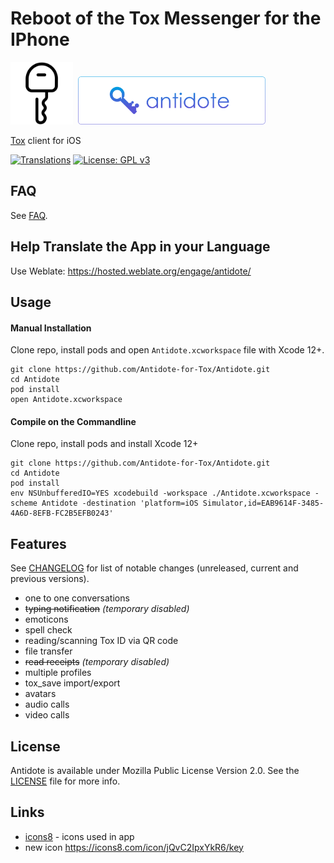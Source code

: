 # Reboot of the Tox Messenger for the IPhone

<img src="https://raw.githubusercontent.com/Zoxcore/Antidote/develop/Antidote/appstore.png" width=100>&nbsp;&nbsp;<img src="https://raw.githubusercontent.com/Zoxcore/Antidote/develop/Antidote/old_antidote_logo_with_text.png" width=300>

[Tox](https://tox.chat/) client for iOS

[![Translations](https://hosted.weblate.org/widgets/antidote/-/svg-badge.svg)](https://hosted.weblate.org/engage/antidote/)
[![License: GPL v3](https://img.shields.io/badge/License-MPL_2.0-blue.svg)](https://opensource.org/licenses/MPL-2.0)

## FAQ

See [FAQ](FAQ/en.md).

## Help Translate the App in your Language

Use Weblate:
https://hosted.weblate.org/engage/antidote/

## Usage

#### Manual Installation

Clone repo, install pods and open `Antidote.xcworkspace` file with Xcode 12+.

```
git clone https://github.com/Antidote-for-Tox/Antidote.git
cd Antidote
pod install
open Antidote.xcworkspace
```

#### Compile on the Commandline
Clone repo, install pods and install Xcode 12+

```
git clone https://github.com/Antidote-for-Tox/Antidote.git
cd Antidote
pod install
env NSUnbufferedIO=YES xcodebuild -workspace ./Antidote.xcworkspace -scheme Antidote -destination 'platform=iOS Simulator,id=EAB9614F-3485-4A6D-8EFB-FC2B5EFB0243'
```

## Features

See [CHANGELOG](CHANGELOG.md) for list of notable changes (unreleased, current and previous versions).

-  one to one conversations
-  ~~typing notification~~ *(temporary disabled)*
-  emoticons
-  spell check
-  reading/scanning Tox ID via QR code
-  file transfer
-  ~~read receipts~~ *(temporary disabled)*
-  multiple profiles
-  tox_save import/export
-  avatars
-  audio calls
-  video calls

## License

Antidote is available under Mozilla Public License Version 2.0. See the [LICENSE](LICENSE) file for more info.

## Links

- [icons8](http://icons8.com/) - icons used in app
- new icon https://icons8.com/icon/jQvC2IpxYkR6/key


